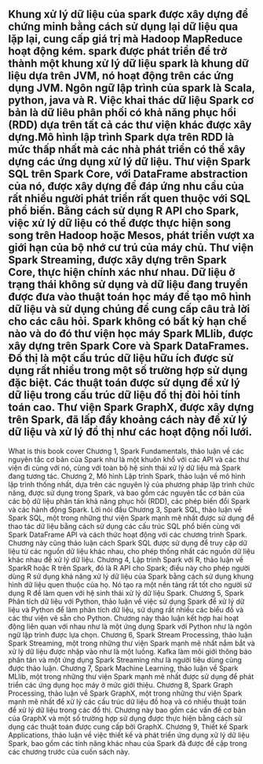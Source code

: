 Khung xử lý dữ liệu của spark được xây dựng để chứng minh bằng cách sử dụng lại dữ liệu qua lặp lại, cung cấp giá trị mà Hadoop MapReduce hoạt động kém.
spark được phát triển để trở thành một khung xử lý dữ liệu
spark là khung dữ liệu dựa trên JVM, nó hoạt động trên các ứng dụng JVM.
Ngôn ngữ lập trình của spark là Scala, python, java và R.
Việc khai thác dữ liệu Spark cơ bản là dữ liêu phân phối có khả năng phục hồi (RDD) dựa trên tất cả các thư viện khác được xây dựng.Mô hình lập trình Spark dựa trên RDD là mức thấp nhất mà các nhà phát triển có thể xây dựng các ứng dụng xử lý dữ liệu.
Thư viện Spark SQL trên Spark Core, với DataFrame abstraction của nó, được xây dựng để đáp ứng nhu cầu của rất nhiều người phát triển rất quen thuộc với SQL phổ biến.
Bằng cách sử dụng R API cho Spark, việc xử lý dữ liệu có thể được thực hiện song song trên Hadoop hoặc Mesos, phát triển vượt xa giới hạn của bộ nhớ cư trú của máy chủ.
Thư viện Spark Streaming, được xây dựng trên Spark Core, thực hiện chính xác như nhau.
Dữ liệu ở trạng thái không sử dụng và dữ liệu đang truyền được đưa vào thuật toán học máy để tạo mô hình dữ liệu và sử dụng chúng để cung cấp câu trả lời cho các câu hỏi. Spark không có bất kỳ hạn chế nào và do đó thư viện học máy Spark MLlib, được xây dựng trên Spark Core và Spark DataFrames.
Đồ thị là một cấu trúc dữ liệu hữu ích được sử dụng rất nhiều trong một số trường hợp sử dụng đặc biệt. Các thuật toán được sử dụng để xử lý dữ liệu trong cấu trúc dữ liệu đồ thị đòi hỏi tính toán cao.
Thư viện Spark GraphX, được xây dựng trên Spark, đã lấp đầy khoảng cách này để xử lý dữ liệu và xử lý đồ thị như các hoạt động nối lưới.
---
What is this book cover
Chương 1, Spark Fundamentals, thảo luận về các nguyên tắc cơ bản của Spark như là một khuôn khổ với các API và các thư viện đi cùng với nó, cùng với toàn bộ hệ sinh thái xử lý dữ liệu mà Spark đang tương tác.
Chương 2, Mô hình Lập trình Spark, thảo luận về mô hình lập trình thống nhất, dựa trên các nguyên lý của phương pháp lập trình chức năng, được sử dụng trong Spark, và bao gồm các nguyên tắc cơ bản của các bộ dữ liệu phân tán khả năng phục hồi (RDD), các phép biến đổi Spark và các hành động Spark.
Lời nói đầu
Chương 3, Spark SQL, thảo luận về Spark SQL, một trong những thư viện Spark mạnh mẽ nhất được sử dụng để thao tác dữ liệu bằng cách sử dụng các cấu trúc SQL phổ biến cùng với Spark DataFrame API và cách thức hoạt động với các chương trình Spark. Chương này cũng thảo luận cách Spark SQL được sử dụng để truy cập dữ liệu từ các nguồn dữ liệu khác nhau, cho phép thống nhất các nguồn dữ liệu khác nhau để xử lý dữ liệu.
Chương 4, Lập trình Spark với R, thảo luận về SparkR hoặc R trên Spark, đó là R API cho Spark; điều này cho phép người dùng R sử dụng khả năng xử lý dữ liệu của Spark bằng cách sử dụng khung hình dữ liệu quen thuộc của họ. Nó tạo ra một nền tảng rất tốt cho người sử dụng R để làm quen với hệ sinh thái xử lý dữ liệu Spark.
 Chương 5, Spark Phân tích dữ liệu với Python, thảo luận về việc sử dụng Spark để xử lý dữ liệu và Python để làm phân tích dữ liệu, sử dụng rất nhiều các biểu đồ và các thư viện vẽ sẵn cho Python. Chương này thảo luận kết hợp hai hoạt động liên quan với nhau như là một ứng dụng Spark với Python như là ngôn ngữ lập trình được lựa chọn.
 Chương 6, Spark Stream Processing, thảo luận Spark Streaming, một trong những thư viện Spark mạnh mẽ nhất nắm bắt và xử lý dữ liệu được nhập vào như là một luồng. Kafka làm môi giới thông báo phân tán và một ứng dụng Spark Streaming như là người tiêu dùng cũng được thảo luận.
 Chương 7, Spark Machine Learning, thảo luận về Spark MLlib, một trong những thư viện Spark mạnh mẽ nhất được sử dụng để phát triển các ứng dụng học máy ở mức giới thiệu.
Chương 8, Spark Graph Processing, thảo luận về Spark GraphX, một trong những thư viện Spark mạnh mẽ nhất để xử lý các cấu trúc dữ liệu đồ hoạ và có nhiều thuật toán để xử lý dữ liệu trong các đồ thị. Chương này bao gồm các vấn đề cơ bản của GraphX ​​và một số trường hợp sử dụng được thực hiện bằng cách sử dụng các thuật toán được cung cấp bởi GraphX.
Chương 9, Thiết kế Spark Applications, thảo luận về việc thiết kế và phát triển ứng dụng xử lý dữ liệu Spark, bao gồm các tính năng khác nhau của Spark đã được đề cập trong các chương trước của cuốn sách này.
